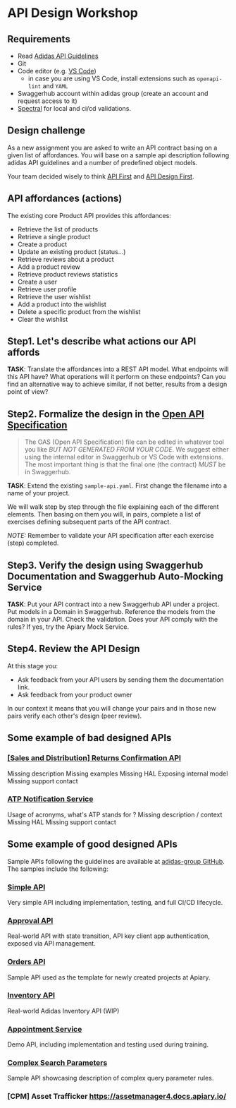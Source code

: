 # API Design Workshop

## Requirements

- Read [Adidas API Guidelines](https://adidas.gitbook.io/api-guidelines)
- Git
- Code editor (e.g. [VS Code](https://code.visualstudio.com))
    * in case you are using VS Code, install extensions such as `openapi-lint` and `YAML`
- Swaggerhub account within adidas group (create an account and request access to it)
- [Spectral](https://github.com/stoplightio/spectral) for local and ci/cd validations.

## Design challenge

As a new assignment you are asked to write an API contract basing on a given list of affordances. You will base on a sample api description following adidas API guidelines and a number of predefined object models.

Your team decided wisely to think [API First](https://adidas.gitbook.io/api-guidelines/general-guidelines/api-first) and [API Design First](https://adidas.gitbook.io/api-guidelines/rest-api-guidelines/core-principles/design-maturity).

## API affordances (actions)

The existing core Product API provides this affordances:

- Retrieve the list of products
- Retrieve a single product
- Create a product
- Update an existing product (status...)
- Retrieve reviews about a product
- Add a product review
- Retrieve product reviews statistics
- Create a user
- Retrieve user profile
- Retrieve the user wishlist
- Add a product into the wishlist
- Delete a specific product from the wishlist
- Clear the wishlist

## Step1. Let's describe what actions our API affords

**TASK**: Translate the affordances into a REST API model. What endpoints will this API have? What operations will it perform on these endpoints? Can you find an alternative way to achieve similar, if not better, results from a design point of view?

## Step2. Formalize the design in the [Open API Specification](https://github.com/OAI/OpenAPI-Specification/blob/master/versions/2.0.md)

> The OAS (Open API Specification) file can be edited in whatever tool you like *BUT NOT GENERATED FROM YOUR CODE*. We suggest either using the internal editor in Swaggerhub or VS Code with extensions. The most important thing is that the final one (the contract) *MUST* be in Swaggerhub.

**TASK**: Extend the existing `sample-api.yaml`. First change the filename into a name of your project. 

We will walk step by step through the file explaining each of the different elements. Then basing on them you will, in pairs, complete a list of exercises defining subsequent parts of the API contract. 

_NOTE:_ Remember to validate your API specification after each exercise (step) completed.

## Step3. Verify the design using Swaggerhub Documentation and Swaggerhub Auto-Mocking Service

**TASK**: Put your API contract into a new Swaggerhub API under a project. Put models in a Domain in Swaggerhub. Reference the models from the domain in your API. Check the validation. Does your API comply with the rules? If yes, try the Apiary Mock Service.

## Step4. Review the API Design

At this stage you:

- Ask feedback from your API users by sending them the documentation link.
- Ask feedback from your product owner

In our context it means that you will change your pairs and in those new pairs verify each other's design (peer review).

## Some example of bad designed APIs

### [[Sales and Distribution] Returns Confirmation API](https://returnsconfirmation.docs.apiary.io/)
Missing description
Missing examples
Missing HAL
Exposing internal model
Missing support contact

### [ATP Notification Service](https://atpnotificationservice.docs.apiary.io/)
Usage of acronyms, what's ATP stands for ?
Missing description / context
Missing HAL
Missing support contact

## Some example of good designed APIs

Sample APIs following the guidelines are available at [adidas-group GitHub](https://github.com/adidas-group). The samples include the following:

### [Simple API](https://github.com/adidas-group/demo-simple-api)
Very simple API including implementation, testing, and full CI/CD lifecycle.

### [Approval API](https://github.com/adidas-group/demo-approval-api)
Real-world API with state transition, API key client app authentication, exposed via API management.

### [Orders API](https://github.com/adidas-group/demo-orders-api)
Sample API used as the template for newly created projects at Apiary.

### [Inventory API](https://eainventoryapi.docs.apiary.io/)
Real-world Adidas Inventory API (WIP)

### [Appointment Service](https://github.com/adidas-group/demo-appointment-service)
Demo API, including implementation and testing used during training.

### [Complex Search Parameters](https://github.com/adidas-group/demo-complex-search)
Sample API showcasing description of complex query parameter rules.

### [CPM] Asset Trafficker https://assetmanager4.docs.apiary.io/